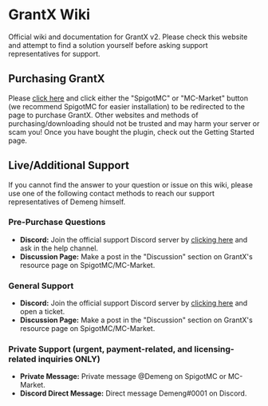 # GrantX Wiki
Official wiki and documentation for GrantX v2. Please check this website and attempt to find a solution yourself before asking support representatives for support.

## Purchasing GrantX
Please [click here](https://demeng.dev/grantx) and click either the "SpigotMC" or "MC-Market" button (we recommend SpigotMC for easier installation) to be redirected to the page to purchase GrantX. Other websites and methods of purchasing/downloading should not be trusted and may harm your server or scam you! Once you have bought the plugin, check out the Getting Started page.

## Live/Additional Support
If you cannot find the answer to your question or issue on this wiki, please use one of the following contact methods to reach our support representatives of Demeng himself.

### Pre-Purchase Questions
* **Discord:** Join the official support Discord server by [clicking here](https://demeng.dev/discord) and ask in the help channel.
* **Discussion Page:** Make a post in the "Discussion" section on GrantX's resource page on SpigotMC/MC-Market.

### General Support
* **Discord:** Join the official support Discord server by [clicking here](https://demeng.dev/discord) and open a ticket.
* **Discussion Page:** Make a post in the "Discussion" section on GrantX's resource page on SpigotMC/MC-Market.

### Private Support (urgent, payment-related, and licensing-related inquiries ONLY)
* **Private Message:** Private message @Demeng on SpigotMC or MC-Market.
* **Discord Direct Message:** Direct message Demeng#0001 on Discord.

